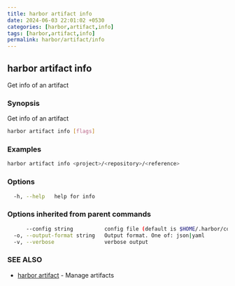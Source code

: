 ```yaml
---
title: harbor artifact info
date: 2024-06-03 22:01:02 +0530
categories: [harbor,artifact,info]
tags: [harbor,artifact,info]
permalink: harbor/artifact/info
---
```

## harbor artifact info

Get info of an artifact

### Synopsis

Get info of an artifact

```bash
harbor artifact info [flags]
```

### Examples

```bash
harbor artifact info <project>/<repository>/<reference>
```

### Options

```bash
  -h, --help   help for info
```

### Options inherited from parent commands

```bash
      --config string          config file (default is $HOME/.harbor/config.yaml) (default "/home/user/.harbor/config.yaml")
  -o, --output-format string   Output format. One of: json|yaml
  -v, --verbose                verbose output
```

### SEE ALSO

* [harbor artifact]()	 - Manage artifacts

